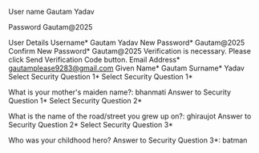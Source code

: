 
User name
Gautam Yadav

Password
Gautam@2025

User Details
Username*
Gautam Yadav
New Password*
Gautam@2025
Confirm New Password*
Gautam@2025
Verification is necessary. Please click Send Verification Code button.
Email Address*
gautamplease9283@gmail.com
Given Name*
Gautam
Surname*
Yadav
Select Security Question 1*
Select Security Question 1*

What is your mother's maiden name?: bhanmati
Answer to Security Question 1*
Select Security Question 2*

What is the name of the road/street you grew up on?: ghiraujot
Answer to Security Question 2*
Select Security Question 3*

Who was your childhood hero?
Answer to Security Question 3*: batman


